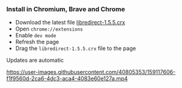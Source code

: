### Install in Chromium, Brave and Chrome
- Download the latest file [libredirect-1.5.5.crx](https://github.com/libredirect/libredirect/releases/download/v1.5.5/libredirect-1.5.5.crx)
- Open `chrome://extensions`
- Enable `dev mode`
- Refresh the page
- Drag the `libredirect-1.5.5.crx` file to the page

Updates are automatic

https://user-images.githubusercontent.com/40805353/159117606-f1f9560d-2ca6-4dc3-aca4-4083e60e127a.mp4
